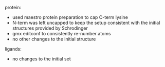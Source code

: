 
protein:
 - used maestro protein preparation to cap C-term lysine
 - N-term was left uncapped to keep the setup consistent with the initial structures provided by Schrodinger
 - gmx editconf to consistently re-number atoms
 - no other changes to the initial structure

ligands:
 - no changes to the initial set

